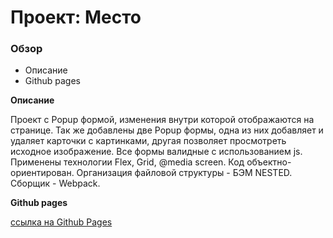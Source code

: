 # Проект: Место

### Обзор

* Описание
* Github pages

**Описание**

Проект с Popup формой, изменения внутри которой отображаютcя на странице. Так же добавлены две Popup формы, одна из них добавляет и удаляет карточки с картинками, другая позволяет просмотреть исходное изображение. Все формы валидные с иcпользованием js. 
Применены технологии Flex, Grid, @media screen. 
Код объектно-ориентирован. 
Организация файловой структуры - БЭМ NESTED.
Сборщик - Webpack.

**Github pages**

[ссылка на Github Pages](https://timabuev.github.io/mesto/)



